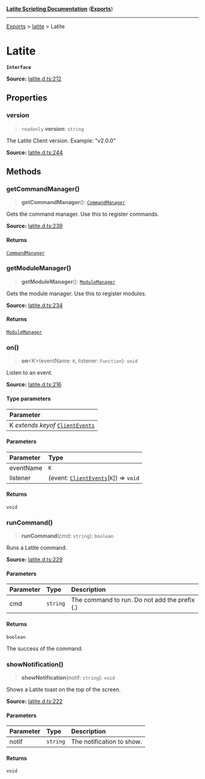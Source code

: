 [**Latite Scripting Documentation**](../../README.md) ([**Exports**](../../exports.md))

---

[Exports](../../exports.md) > [latite](../index.md) > Latite

# Latite

**`Interface`**

**Source:** [latite.d.ts:212](https://github.com/LatiteScripting/latitescripting.github.io/blob/33f46d6/definitions/latite.d.ts#L212)

## Properties

### version

> `readonly` **version**: `string`

The Latite Client version. Example: "v2.0.0"

**Source:** [latite.d.ts:244](https://github.com/LatiteScripting/latitescripting.github.io/blob/33f46d6/definitions/latite.d.ts#L244)

## Methods

### getCommandManager()

> **getCommandManager**(): [`CommandManager`](../../module.feature_manager_commandmgr/classes/class.CommandManager.md)

Gets the command manager. Use this to register commands.

**Source:** [latite.d.ts:239](https://github.com/LatiteScripting/latitescripting.github.io/blob/33f46d6/definitions/latite.d.ts#L239)

#### Returns

[`CommandManager`](../../module.feature_manager_commandmgr/classes/class.CommandManager.md)

### getModuleManager()

> **getModuleManager**(): [`ModuleManager`](../../module.feature_manager_mmgr/interfaces/interface.ModuleManager.md)

Gets the module manager. Use this to register modules.

**Source:** [latite.d.ts:234](https://github.com/LatiteScripting/latitescripting.github.io/blob/33f46d6/definitions/latite.d.ts#L234)

#### Returns

[`ModuleManager`](../../module.feature_manager_mmgr/interfaces/interface.ModuleManager.md)

### on()

> **on**\<K\>(eventName: `K`, listener: `Function`): `void`

Listen to an event.

**Source:** [latite.d.ts:216](https://github.com/LatiteScripting/latitescripting.github.io/blob/33f46d6/definitions/latite.d.ts#L216)

#### Type parameters

| Parameter                                                       |
| :-------------------------------------------------------------- |
| K _extends_ _keyof_ [`ClientEvents`](interface.ClientEvents.md) |

#### Parameters

| Parameter | Type                                                                |
| :-------- | :------------------------------------------------------------------ |
| eventName | `K`                                                                 |
| listener  | (event: [`ClientEvents`](interface.ClientEvents.md)[`K`]) => `void` |

#### Returns

`void`

### runCommand()

> **runCommand**(cmd: `string`): `boolean`

Runs a Latite command.

**Source:** [latite.d.ts:229](https://github.com/LatiteScripting/latitescripting.github.io/blob/33f46d6/definitions/latite.d.ts#L229)

#### Parameters

| Parameter | Type     | Description                                   |
| :-------- | :------- | :-------------------------------------------- |
| cmd       | `string` | The command to run. Do not add the prefix (.) |

#### Returns

`boolean`

The success of the command.

### showNotification()

> **showNotification**(notif: `string`): `void`

Shows a Latite toast on the top of the screen.

**Source:** [latite.d.ts:222](https://github.com/LatiteScripting/latitescripting.github.io/blob/33f46d6/definitions/latite.d.ts#L222)

#### Parameters

| Parameter | Type     | Description               |
| :-------- | :------- | :------------------------ |
| notif     | `string` | The notification to show. |

#### Returns

`void`
